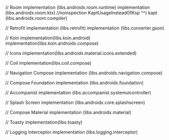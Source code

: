   // Room
    implementation (libs.androidx.room.runtime)
    implementation (libs.androidx.room.ktx)
    //noinspection KaptUsageInsteadOfKsp ^^)
    kapt (libs.androidx.room.compiler)

  // Retrofit
    implementation (libs.retrofit)
    implementation (libs.converter.gson)

   // Koin
    implementation(libs.koin.android)
    implementation(libs.koin.androidx.compose)

   // Icons
    implementation(libs.androidx.material.icons.extended)

  // Coil
    implementation(libs.coil.compose)

  // Navigation Compose
    implementation (libs.androidx.navigation.compose)

  // Compose Foundation
    implementation (libs.androidx.foundation)

  // Accompanist
    implementation (libs.accompanist.systemuicontroller)

  // Splash Screen
    implementation (libs.androidx.core.splashscreen)

  // Compose Material
    implementation (libs.androidx.material)

  // Toasty
    implementation(libs.toasty)

  // Logging Interceptor
    implementation (libs.logging.interceptor)
